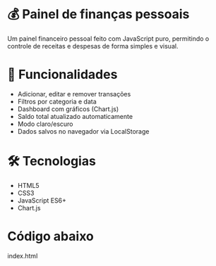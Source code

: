 # 💰 Painel de finanças pessoais

Um painel financeiro pessoal feito com JavaScript puro, permitindo o controle de receitas e despesas de forma simples e visual.

# 🚀 Funcionalidades
- Adicionar, editar e remover transações
- Filtros por categoria e data
- Dashboard com gráficos (Chart.js)
- Saldo total atualizado automaticamente
- Modo claro/escuro
- Dados salvos no navegador via LocalStorage

# 🛠️ Tecnologias
- HTML5
- CSS3
- JavaScript ES6+
- Chart.js

# **Código abaixo**

 index.html 
<!DOCTYPE html>
<html lang="en">
<head>
  <meta charset="UTF-8" />
  <meta name="viewport" content="width=device-width, initial-scale=1.0"/>
  <title>Personal Finnce Dashboard
  <link rel="stylesheet" href="css/style.css"/>
</head>
<body>
  <header>
    <h1>Personal Finance Dashboard</h1>
    <button id="toggle-theme">Toggle Theme</button>
  </header>

  <main>
    <section id="balance">
      <h2>Current Balance: <span id="balance-amount">$0.00</span></h2>
    </section>

    <section id="form-section">
      <h2>Add Transaction</h2>
      <form id="transaction-form">
        <input type="text" id="description" placeholder="Description" required />
        <input type="number" id="amount" placeholder="Amount" required />
        <select id="type">
          <option value="income">Income</option>
          <option value="expense">Expense</option>
        </select>
        <button type="submit">Add</button>
      </form>
    </section>

    <section id="transactions">
      <h2>Transactions</h2>
      <ul id="transaction-list"></ul>
    </section>

    <section id="charts">
      <h2>Overview</h2>
      <canvas id="chart"></canvas>
    </section>
  </main>

  <script type="module" src="js/app.js"></script>
</body>
</html>

:root {
  --bg-color: #ffffff;
  --text-color: #333333;
  --accent-color: #4caf50;
  --expense-color: #f44336;
}

body.dark {
  --bg-color: #121212;
  --text-color: #f0f0f0;
}

body {
  margin: 0;
  font-family: Arial, sans-serif;
  background: var(--bg-color);
  color: var(--text-color);
}

header {
  display: flex;
  justify-content: space-between;
  align-items: center;
  padding: 1rem;
  background: var(--accent-color);
  color: white;
}

main {
  padding: 1rem;
  max-width: 800px;
  margin: auto;
}

section {
  margin-bottom: 2rem;
}

form {
  display: flex;
  flex-wrap: wrap;
  gap: 0.5rem;
}

form input,
form select,
form button {
  padding: 0.5rem;
  font-size: 1rem;
}

#transaction-list {
  list-style: none;
  padding: 0;
}

#transaction-list li {
  display: flex;
  justify-content: space-between;
  margin-bottom: 0.5rem;
  padding: 0.5rem;
  border: 1px solid #ddd;
  border-radius: 4px;
}

#transaction-list li.income {
  border-left: 4px solid var(--accent-color);
}

#transaction-list li.expense {
  border-left: 4px solid var(--expense-color);
}


js/
├── app.js
├── storage.js
├── transactions.js

📂 js/storage.js

export default class Storage {
  static getTransactions() {
    return JSON.parse(localStorage.getItem("transactions")) || [];
  }

  static saveTransactions(transactions) {
    localStorage.setItem("transactions", JSON.stringify(transactions));
  }
}

📂 js/transactions.js

export default class Transactions {
  constructor() {
    this.transactions = [];
  }

  load(transactions) {
    this.transactions = transactions;
  }

  add(transaction) {
    this.transactions.push(transaction);
  }

  remove(index) {
    this.transactions.splice(index, 1);
  }

  getBalance() {
    return this.transactions.reduce((total, t) => {
      return t.type === "income"
        ? total + t.amount
        : total - t.amount;
    }, 0);
  }
}

📂 js/app.js

import Storage from './storage.js';
import Transactions from './transactions.js';

const transactionForm = document.getElementById('transaction-form');
const descriptionInput = document.getElementById('description');
const amountInput = document.getElementById('amount');
const typeSelect = document.getElementById('type');
const transactionList = document.getElementById('transaction-list');
const balanceAmount = document.getElementById('balance-amount');
const toggleTheme = document.getElementById('toggle-theme');

const transactions = new Transactions();
transactions.load(Storage.getTransactions());

function updateUI() {
  transactionList.innerHTML = "";
  transactions.transactions.forEach((t, i) => {
    const li = document.createElement('li');
    li.className = t.type;
    li.innerHTML = `
      <span>${t.description}: $${t.amount.toFixed(2)}</span>
      <button data-index="${i}">Delete</button>
    `;
    transactionList.appendChild(li);
  });
  
  balanceAmount.textContent = `$${transactions.getBalance().toFixed(2)}`;
  Storage.saveTransactions(transactions.transactions);
  }

transactionForm.addEventListener('submit', (e) => {
  e.preventDefault();
  const transaction = {
    description: descriptionInput.value,
    amount: parseFloat(amountInput.value),
    type: typeSelect.value
  };
  transactions.add(transaction);
  updateUI();
  transactionForm.reset();
});

transactionList.addEventListener('click', (e) => {
  if (e.target.tagName === 'BUTTON') {
    const index = e.target.dataset.index;
    transactions.remove(index);
    updateUI();
  }
});

toggleTheme.addEventListener('click', () => {
  document.body.classList.toggle('dark');
});

updateUI();

